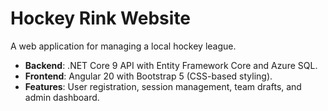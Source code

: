 # Hockey Rink Website

A web application for managing a local hockey league.

- **Backend**: .NET Core 9 API with Entity Framework Core and Azure SQL.
- **Frontend**: Angular 20 with Bootstrap 5 (CSS-based styling).
- **Features**: User registration, session management, team drafts, and admin dashboard.